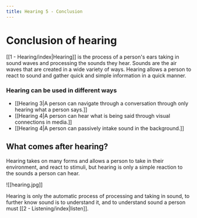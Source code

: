 ```yaml
---
title: Hearing 5 - Conclusion
---
```

# Conclusion of hearing

[[1 - Hearing/index|Hearing]] is the process of a person's ears taking in sound waves and processing the sounds they hear. Sounds are the air waves that are created in a wide variety of ways. 
Hearing allows a person to react to sound and gather quick and simple information in a quick manner. 

### Hearing can be used in different ways

- [[Hearing 3|A person can navigate through a conversation through only hearing what a person says.]]
- [[Hearing 4|A person can hear what is being said through visual connections in media.]]
- [[Hearing 4|A person can passively intake sound in the background.]]

## What comes after hearing?

 Hearing takes on many forms and allows a person to take in their environment, and react to stimuli, but hearing is only a simple reaction to the sounds a person can hear.

![[hearing.jpg]]

Hearing is only the automatic process of processing and taking in sound, to further know sound is to understand it, and to understand sound a person must [[2 - Listening/index|listen]].